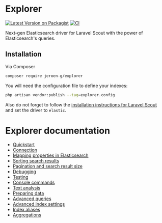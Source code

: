 # Explorer

[![Latest Version on Packagist][ico-version]][link-packagist]
[![CI](https://github.com/Jeroen-G/Explorer/actions/workflows/ci.yml/badge.svg)](https://github.com/Jeroen-G/Explorer/actions/workflows/ci.yml)

Next-gen Elasticsearch driver for Laravel Scout with the power of Elasticsearch's queries.

## Installation

Via Composer

``` bash
composer require jeroen-g/explorer
```

You will need the configuration file to define your indexes:

```bash
php artisan vendor:publish --tag=explorer.config
```

Also do not forget to follow the [installation instructions for Laravel Scout](https://laravel.com/docs/scout#installation) and set the driver to `elastic`. 

# Explorer documentation

- [Quickstart](quickstart.md)
- [Connection](connection.md)
- [Mapping properties in Elasticsearch](mapping.md)
- [Sorting search results](sorting.md)
- [Pagination and search result size](pagination.md)
- [Debugging](debugging.md)
- [Testing](testing.md)
- [Console commands](commands.md)
- [Text analysis](text-analysis.md)
- [Preparing data](preparing-data.md)
- [Advanced queries](advanced-queries.md)
- [Advanced index settings](index-settings.md)
- [Index aliases](index-aliases.md)
- [Aggregations](aggregations.md)

[ico-version]: https://img.shields.io/packagist/v/jeroen-g/explorer.svg?style=flat-square
[ico-actions]: https://img.shields.io/github/workflow/status/Jeroen-G/explorer/CI?label=CI%2FCD&style=flat-square
[link-actions]: https://github.com/Jeroen-G/alpine-artisan/actions?query=workflow%3ACI%2FCD
[link-packagist]: https://packagist.org/packages/jeroen-g/explorer
